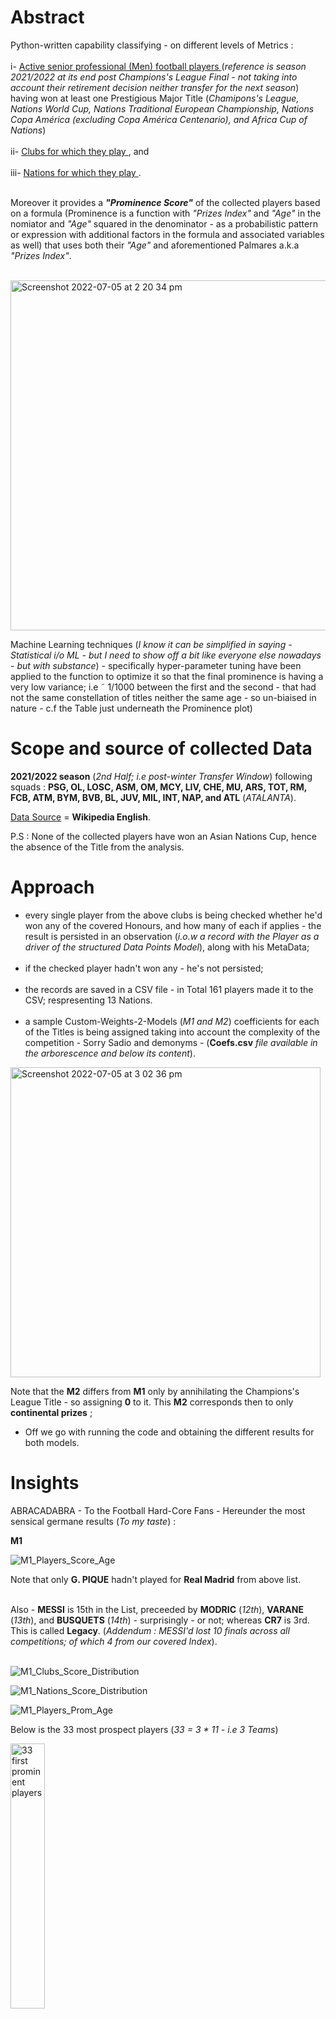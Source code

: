 # Abstract

Python-written capability classifying - on different levels of Metrics : <br /> <br />
i- <ins> Active senior professional (Men) football players </ins> (*reference is season 2021/2022 at its end post Champions's League Final - not taking into account their retirement decision neither transfer for the next season*)  having won at least one Prestigious Major Title (*Chamipons's League, Nations World Cup, Nations Traditional European Championship, Nations Copa América (excluding Copa América Centenario), and Africa Cup of Nations*) <br /><br />
ii- <ins> Clubs for which they play </ins>, and <br /><br />
iii- <ins> Nations for which they play </ins>. <br /><br />


Moreover it provides a ***"Prominence Score"*** of the collected players based on a formula (Prominence is a function with *"Prizes Index"* and *"Age"* in the nomiator and *"Age"* squared in the denominator - as a probabilistic pattern or expression with additional factors in the formula and associated variables as well)  that uses both their *"Age"* and aforementioned Palmares a.k.a *"Prizes Index"*. <br /><br />

<img width="560" alt="Screenshot 2022-07-05 at 2 20 34 pm" src="https://user-images.githubusercontent.com/107439799/177326333-d7a06fe1-a20d-4455-8ee3-2d0654899c9a.png">

Machine Learning techniques (*I know it can be simplified in saying - Statistical i/o ML - but I need to show off a bit like everyone else nowadays - but with substance*) - specifically hyper-parameter tuning have been applied to the function to optimize it so that the final prominence is having a very low variance; i.e ˜ 1/1000 between the first and the second - that had not the same constellation of titles neither the same age - so un-biaised in nature - c.f the Table just underneath the Prominence plot)


# Scope and source of collected Data 

**2021/2022 season** (*2nd Half; i.e post-winter Transfer Window*) following squads : **PSG, OL, LOSC, ASM, OM, MCY, LIV, CHE, MU, ARS, TOT, RM, FCB, ATM, BYM, BVB, BL, JUV, MIL, INT, NAP, and ATL** (*ATALANTA*).         

<ins>Data Source</ins> = **Wikipedia English**.


P.S : None of the collected players have won an Asian Nations Cup, hence the absence of the Title from the analysis.



# Approach

- every single player from the above clubs is being checked whether he'd won any of the covered Honours, and how many of each if applies - the result is persisted in an observation (*i.o.w a record with the Player as a driver of the structured Data Points Model*), along with his MetaData; <br /><br />
- if the checked player hadn't won any - he's not persisted; <br /><br />
- the records are saved in a CSV file - in Total 161 players made it to the CSV; respresenting 13 Nations. <br /><br />
- a sample Custom-Weights-2-Models (*M1 and M2*) coefficients for each of the Titles is being assigned taking into account the complexity of the competition - Sorry Sadio and demonyms - (**Coefs.csv** *file available in the arborescence and below its content*). 

<img width="496" alt="Screenshot 2022-07-05 at 3 02 36 pm" src="https://user-images.githubusercontent.com/107439799/177334283-7828a233-fb0f-47db-864a-e221f1fcd8ca.png">

Note that the **M2** differs from **M1** only by annihilating the Champions's League Title - so assigning **0** to it. This **M2** corresponds then to only **continental prizes** ; <br />

- Off we go with running the code and obtaining the different results for both models.

# Insights

ABRACADABRA - To the Football Hard-Core Fans - Hereunder the most sensical germane results (*To my taste*) : <br />

**M1** <br />

![M1_Players_Score_Age](https://user-images.githubusercontent.com/107439799/175091747-0f2c7483-a27e-49b9-8316-43493b6156ff.png)

Note that only **G. PIQUE** hadn't played for **Real Madrid** from above list. <br /><br />

Also - **MESSI** is 15th in the List, preceeded by **MODRIC** (*12th*), **VARANE** (*13th*), and **BUSQUETS** (*14th*) - surprisingly - or not; whereas **CR7** is 3rd. This is called **Legacy**. (*Addendum : MESSI'd lost 10 finals across all competitions; of which 4 from our covered Index*). <br /><br />

![M1_Clubs_Score_Distribution](https://user-images.githubusercontent.com/107439799/175783072-0048771d-0289-44d2-bb85-04b018a39287.png)

![M1_Nations_Score_Distribution](https://user-images.githubusercontent.com/107439799/175783242-7ba49d24-3bb4-499a-81fd-928dc0bd6211.png)

![M1_Players_Prom_Age](https://user-images.githubusercontent.com/107439799/175091901-e837d843-cc74-44da-959c-818c1402db52.png)

Below is the 33 most prospect players (*33 = 3 * 11 - i.e 3 Teams*) <br />

<img width="33%" alt="33 first prominent players" src="https://user-images.githubusercontent.com/107439799/175769437-7efc3fee-5c2f-47ec-9a06-999eb569bf63.png"> <br />

Aggregated on **Club** Level - The 10 most prominent Clubs are as follows :  <br />

![M1_Clubs_Prominence](https://user-images.githubusercontent.com/107439799/176651051-acbce05d-bd14-4522-aea3-9bd4226b1b14.png) <br />

And on **Nation's** : <br />

![M1_Nations_Prominence](https://user-images.githubusercontent.com/107439799/176651240-e671d0d2-94e4-40f8-8b63-906dedf81ced.png) <br /><br />


**M2** <br />

![M2_Players_Score_Age](https://user-images.githubusercontent.com/107439799/175093076-52dd85df-e9ac-423f-89b2-b312b8a00a84.png)

![M2_Clubs_Score_Distribution](https://user-images.githubusercontent.com/107439799/175784010-88d17ce0-4e28-4d46-84c1-b8aed66dd613.png)

As **PSG Big Fan** the above is my sought-after graph when the idea of this feature got incepted into my mind. Happy to have confirmed what I was projecting - right after **SENEGAL** won the Africa cup of Nations (represented by **Idrissa Gana** and **Abdou Diallo**). <br />
Pause in a second - where's **Real Madrid** here ? Oops - in the clouds perhaps - Interesting - isn't it ? They are in the 15th rank in effect on this pure Nations Continental Level - This is Data speaking. <br /><br />


![M2_Nations_Score_Distribution](https://user-images.githubusercontent.com/107439799/175784019-37504748-da66-4955-a184-1757551fdb87.png)

Hello **Sadio et al !!** <br /><br />

![M2_Players_Prom_Age](https://user-images.githubusercontent.com/107439799/175093297-d3fa12a7-2a67-4383-97a6-02fa612e3ce4.png)

Below is the 33 most prospect players (*33 = 3 * 11 - i.e 3 Teams*) <br />

<img width="30%" alt="33 first prominent players" src="https://user-images.githubusercontent.com/107439799/175647347-416a35dc-112c-4236-92cf-2414907d3057.png">   <br />


Aggregated on **Club** Level - The 10 most prominent Clubs are as follows :  <br />

![M2_Clubs_Prominence](https://user-images.githubusercontent.com/107439799/176651967-66ce779d-007c-43e7-ad29-4ea0774e87b1.png) <br />

And on **Nation's** : <br />

![M2_Nations_Prominence](https://user-images.githubusercontent.com/107439799/176652116-024eaf77-9277-4555-a3d6-7584ec163bbf.png)

 <br />


[**Full results of both models M1 and M2**](https://www.dropbox.com/sh/e0disjr3p93ypk3/AABh5YPoOQoxr0RAqF20eSrsa/Cloack-Room%20Prizes%20Index?dl=0&subfolder_nav_tracking=1) <br /><br />

***To be continued...***
